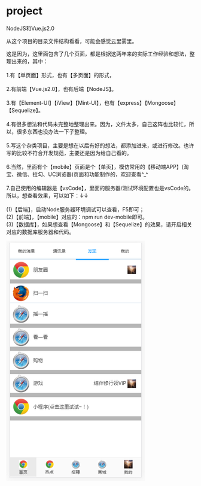 # project
NodeJS和Vue.js2.0

从这个项目的目录文件结构看看，可能会感觉云里雾里。

这是因为，这里面包含了几个页面，都是根据这两年来的实际工作经验和想法，整理出来的，其中：<br/><br/>
1.有【单页面】形式，也有【多页面】的形式，<br/><br/>
2.有前端【Vue.js2.0】，也有后端【NodeJS】。<br/><br/>
3.有【Element-UI】【iView】【Mint-UI】，也有【express】【Mongoose】【Sequelize】。<br/><br/>
4.有很多想法和代码未完整地整理出来。因为，文件太多，自己这阵也比较忙，所以，很多东西也没办法一下子整理。<br/><br/>
5.写这个杂类项目，主要是想在以后有好的想法，都添加进来，或进行修改。也许写的比较不符合开发规范，主要还是因为给自己看的。<br/><br/>
6.当然，里面有个【mobile】页面是个【单页】，模仿常用的【移动端APP】(淘宝、微信、拉勾、UC浏览器)页面和功能制作的，欢迎查看^_^<br/><br/>
7.自己使用的编辑器是【vsCode】，里面的服务器/测试环境配置也是vsCode的。所以，想查看效果，可以如下：↓↓<br/><br/>
(1)【后端】，启动Node服务器环境调试可以查看，F5即可；<br/>
(2)【前端】，【mobile】对应的：npm run dev-mobile即可。<br/>
(3)【数据库】，如果想查看【Mongoose】和【Sequelize】的效果，请开启相关对应的数据库服务器和代码。<br/>


![效果：](https://github.com/mgbmkw/images/blob/master/01.png)




